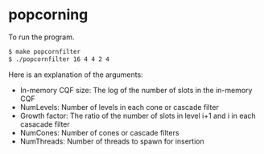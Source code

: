 # popcorning

To run the program.

```bash
$ make popcornfilter
$ ./popcornfilter 16 4 4 2 4
```

Here is an explanation of the arguments:
* In-memory CQF size: The log of the number of slots in the in-memory CQF
* NumLevels: Number of levels in each cone or cascade filter
* Growth factor: The ratio of the number of slots in level i+1 and i in each casacade filter
* NumCones: Number of cones or cascade filters
* NumThreads: Number of threads to spawn for insertion
